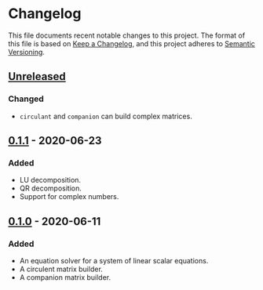 # Changelog

This file documents recent notable changes to this project. The format of this
file is based on [Keep a Changelog](https://keepachangelog.com/en/1.0.0/), and
this project adheres to [Semantic
Versioning](https://semver.org/spec/v2.0.0.html).

## [Unreleased]

### Changed

- `circulant` and `companion` can build complex matrices.

## [0.1.1] - 2020-06-23

### Added

- LU decomposition.
- QR decomposition.
- Support for complex numbers.

## [0.1.0] - 2020-06-11

### Added

- An equation solver for a system of linear scalar equations.
- A circulent matrix builder.
- A companion matrix builder.

[Unreleased]: https://github.com/vinesystems/lair/compare/0.1.1...master
[0.1.1]: https://github.com/vinesystems/lair/compare/0.1.0...0.1.1
[0.1.0]: https://github.com/vinesystems/lair/tree/0.1.0
